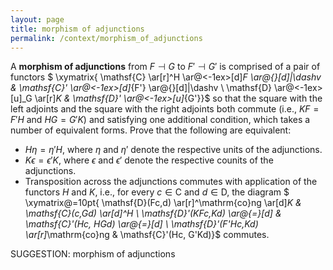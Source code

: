 ```yaml
---
layout: page
title: morphism of adjunctions
permalink: /context/morphism_of_adjunctions
---
```

 A **morphism of adjunctions** from $F \dashv G$ to $F' \dashv G'$ is comprised of a pair of functors
$ \xymatrix{ \mathsf{C} \ar[r]^H \ar@<-1ex>[d]_F \ar@{}[d]|\dashv & \mathsf{C}' \ar@<-1ex>[d]_{F'} \ar@{}[d]|\dashv \\ \mathsf{D} \ar@<-1ex>[u]_G \ar[r]_K & \mathsf{D}' \ar@<-1ex>[u]_{G'}}$ so that the square with the left adjoints and the square with the right adjoints both commute (i.e., $KF=F'H$ and $HG = G'K$) and satisfying one additional condition, which takes a number of equivalent forms. Prove that the following are equivalent:

-   $H\eta = \eta' H$, where $\eta$ and $\eta'$ denote the respective units of the adjunctions.
-  $K\epsilon = \epsilon' K$, where $\epsilon$ and $\epsilon'$ denote the respective counits of the adjunctions.
-  Transposition across the adjunctions commutes with application of the functors $H$ and $K$, i.e., for every $c \in \mathsf{C}$ and $d \in \mathsf{D}$, the diagram
$ \xymatrix@=10pt{ \mathsf{D}(Fc,d) \ar[r]^\mathrm{co}ng \ar[d]_K & \mathsf{C}(c,Gd) \ar[d]^H \\ \mathsf{D}'(KFc,Kd) \ar@{=}[d] & \mathsf{C}'(Hc, HGd) \ar@{=}[d] \\ \mathsf{D}'(F'Hc,Kd) \ar[r]_\mathrm{co}ng & \mathsf{C}'(Hc, G'Kd)}$ commutes.



SUGGESTION: morphism of adjunctions